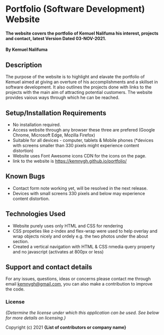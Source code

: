 # Portfolio (Software Development) Website

#### The website covers the portfolio of Kemuel Nalifuma his interest, projects and contact, latest Version Dated 03-NOV-2021.

#### By Kemuel Nalifuma

## Description
The purpose of the website is to highlight and elavate the portfolio of Kemuel aimed at giving an overture of his accomplishments and a skillset in software development. It also outlines the projects done with links to the projects with the main aim of attracting potential customers. The website provides vaious ways through which he can be reached. 

## Setup/Installation Requirements
* No installation required.
* Access website through any browser these three are prefered (Google Chrome, Microsoft Edge, Mozilla Firefox)
* Suitable for all devices - computer, tablets & Mobile phones (*devices with screens smaller than 330 pixels might experience content distortion)
* Website uses Font Awesome icons CDN for the icons on the page.
* link to the website is https://kemnygh.github.io/portfolio/


## Known Bugs
* Contact form note working yet, will be resolved in the next release.
* Devices with small screens 330 pixels and below may experience content distortion.

## Technologies Used
* Website purely uses only HTML and CSS for rendering
* CSS propeties like z-index and flex-wrap were used to help overlay and wrap objects nicely and ordely e.g. the two photos under the about section.
* Created a vertical navigation with HTML & CSS nmedia query property and no javascript (activates at 800px or less)

## Support and contact details
For any issues, questions, ideas or concerns please contact me through email kemnygh@gmail.com, you can also make a contribution to improve the code.

### License
*{Determine the license under which this application can be used.  See below for more details on licensing.}*

Copyright (c) 2021 **{List of contributors or company name}**
